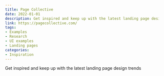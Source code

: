```yaml
---
title: Page Collective
date: 2022-01-01
description: Get inspired and keep up with the latest landing page design trends
link: https://pagecollective.com/
tags: 
- Examples
- Research
- UI examples
- Landing pages
categories:
- Inspiration
---
```


Get inspired and keep up with the latest landing page design trends

